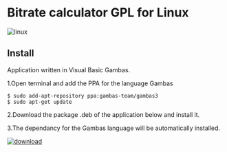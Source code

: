 # Bitrate calculator GPL for Linux

![linux](https://cloud.githubusercontent.com/assets/24923693/22037402/48c31888-dcf7-11e6-89e8-839c03eb1d63.png)


## Install

Application written in Visual Basic Gambas. 

1.Open terminal and add the PPA for the language Gambas

    $ sudo add-apt-repository ppa:gambas-team/gambas3
    $ sudo apt-get update 
  
2.Download the package .deb of the application below and install it.

3.The dependancy for the Gambas language will be automatically installed.


[![download][2]][1]

  [1]: https://github.com/Philippe734/Bitrate-calculator/raw/master/Linux/BitrateCalculatorGPL.deb
  [2]: https://cloud.githubusercontent.com/assets/24923693/21723900/7fdda69e-d432-11e6-8ab1-87dd79f36fe5.gif

